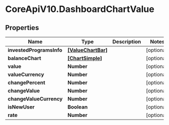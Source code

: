# CoreApiV10.DashboardChartValue

## Properties
Name | Type | Description | Notes
------------ | ------------- | ------------- | -------------
**investedProgramsInfo** | [**[ValueChartBar]**](ValueChartBar.md) |  | [optional] 
**balanceChart** | [**[ChartSimple]**](ChartSimple.md) |  | [optional] 
**value** | **Number** |  | [optional] 
**valueCurrency** | **Number** |  | [optional] 
**changePercent** | **Number** |  | [optional] 
**changeValue** | **Number** |  | [optional] 
**changeValueCurrency** | **Number** |  | [optional] 
**isNewUser** | **Boolean** |  | [optional] 
**rate** | **Number** |  | [optional] 


